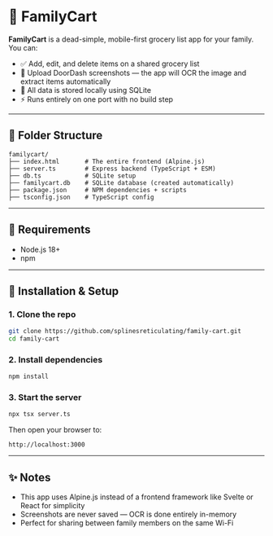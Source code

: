 # 🍌 FamilyCart

**FamilyCart** is a dead-simple, mobile-first grocery list app for your family. You can:

- ✅ Add, edit, and delete items on a shared grocery list
- 📸 Upload DoorDash screenshots — the app will OCR the image and extract items automatically
- 💾 All data is stored locally using SQLite
- ⚡ Runs entirely on one port with no build step

---

## 📁 Folder Structure

```
familycart/
├── index.html       # The entire frontend (Alpine.js)
├── server.ts        # Express backend (TypeScript + ESM)
├── db.ts            # SQLite setup
├── familycart.db    # SQLite database (created automatically)
├── package.json     # NPM dependencies + scripts
├── tsconfig.json    # TypeScript config
```

---

## 🧰 Requirements

- Node.js 18+
- npm

---

## 🚀 Installation & Setup

### 1. Clone the repo

```bash
git clone https://github.com/splinesreticulating/family-cart.git
cd family-cart
```

### 2. Install dependencies

```bash
npm install
```

### 3. Start the server

```bash
npx tsx server.ts
```

Then open your browser to:

```
http://localhost:3000
```

---

## ✨ Notes

- This app uses Alpine.js instead of a frontend framework like Svelte or React for simplicity
- Screenshots are never saved — OCR is done entirely in-memory
- Perfect for sharing between family members on the same Wi-Fi

